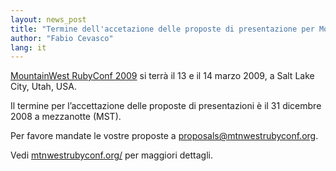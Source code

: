 ```yaml
---
layout: news_post
title: "Termine dell'accetazione delle proposte di presentazione per MountainWest RubyConf 2009"
author: "Fabio Cevasco"
lang: it
---
```


[MountainWest RubyConf 2009][1] si terrà il 13 e il 14 marzo 2009, a
Salt Lake City, Utah, USA.

Il termine per l’accettazione delle proposte di presentazioni è il 31
dicembre 2008 a mezzanotte (MST).

Per favore mandate le vostre proposte a proposals@mtnwestrubyconf.org.

Vedi [mtnwestrubyconf.org/][1] per maggiori dettagli.



[1]: http://mtnwestrubyconf.org 
